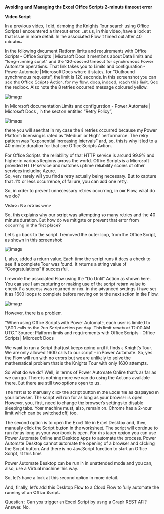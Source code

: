 
**Avoiding and Managing the Excel Office Scripts 2-minute timeout error**

**Video Script**

In a previous video, I did, demoing the Knights Tour search using Office Scripts I encountered a timeout error. Let us, in this video, have a look at that issue in more detail. 
In the associated Flow it timed out after 40 minutes. 



In the following document Platform limits and requirements with Office Scripts - Office Scripts | Microsoft Docs it mentions about Data limits and “long-running script” and the 120-second timeout for synchronous Power Automate operations. That link takes you to Limits and configuration - Power Automate | Microsoft Docs where it states, for “Outbound synchronous requests”, the limit is 120 seconds. 
In this screenshot you can see the Office Scripts Action, for my flow, does, indeed, reach this limit. See the red box. Also note the 8 retries occurred message coloured yellow.

![image](https://user-images.githubusercontent.com/47678539/176802917-461bc689-89b0-4c94-8e6a-a4251c8ad367.png)


 


In Microsoft documentation Limits and configuration - Power Automate | Microsoft Docs
, in the section entitled “Retry Policy”, 

![image](https://user-images.githubusercontent.com/47678539/176802934-860487c5-f316-4b19-9ddf-0a61b3525c7c.png)
 

there you will see that in my case the 8 retries occurred because my Power Platform licensing is rated as “Medium or High” performance. The retry pattern was “exponential increasing intervals” and, so, this is why it led to a 40 minute duration for that one Office Scripts Action. 

For Office Scripts, the reliability of that HTTP service is around 99.9% and higher in various Regions across the world. Office Scripts is a Microsoft provided HTTP service and matches uptime reliability scores of other services including Azure.  
So, very rarely will you find a retry actually being necessary. But to capture that .1% or less occurrence, of failure, you can add one retry.  

So, in order to prevent unnecessary retries occurring, in our Flow, what do we do? 

Video : No retries.wmv

So, this explains why our script was attempting so many retries and the 40 minute duration. But how do we mitigate or prevent that error from occurring in the first place? 

Let’s go back to the script. I removed the outer loop, from the Office Script, as shown in this screenshot:

![image](https://user-images.githubusercontent.com/47678539/176802952-db0e7bea-cd29-49f2-af22-adccbec0ee69.png)
 

I, also, added a return value. Each time the script runs it does a check to see if a complete Tour was found. It returns a string value of “Congratulations” if successful. 


I rewrote the associated Flow using the “Do Until” Action as shown here. 
You can see I am capturing or making use of the script return value to check if a success was returned or not. In the advanced settings I have set it as 1600 loops to complete before moving on to the next action in the Flow. 
 
![image](https://user-images.githubusercontent.com/47678539/176802973-d2ec4d28-e311-4c1b-8d1b-cb223ca13df3.png)


However, there is a problem. 

“When using Office Scripts with Power Automate, each user is limited to 1,600 calls to the Run Script action per day. This limit resets at 12:00 AM UTC.” Source: Platform limits and requirements with Office Scripts - Office Scripts | Microsoft Docs

We want to run a Script that just keeps going until it finds a Knight’s Tour. We are only allowed 1600 calls to our script – in Power Automate. So, yes the Flow will run with no errors but we are unlikely to solve the mathematical problem that is the Knights Tour with only 1600 attempts.   

So what do we do? Well, in terms of Power Automate Online that’s as far as we can go. There is nothing more we can do using the Actions available there. But there are still two options open to us. 

The first is to manually click the script button in the Excel file as displayed in your browser. The script will run for as long as your browser is open. However, you, first, need to change the browser’s settings to disable sleeping tabs. Your machine must, also, remain on. Chrome has a 2-hour limit which can be switched off, too.

The second option is to open the Excel file in Excel Desktop and, then, manually click the Script button in the worksheet. The script will continue to run for as long as your workbook is open. 
For this latter option you can use Power Automate Online and Desktop Apps to automate the process. Power Automate Desktop cannot automate the opening of a browser and clicking the Script button. And there is no JavaScript function to start an Office Script, at this time.
 
Power Automate Desktop can be run in in unattended mode and you can, also, use a Virtual machine this way. 

So, let’s have a look at this second option in more detail.

And, finally, let’s add this Desktop Flow to a Cloud Flow to fully automate the running of an Office Script.


Question : Can you trigger an Excel Script by using a Graph REST API? Answer: No.
 



   

